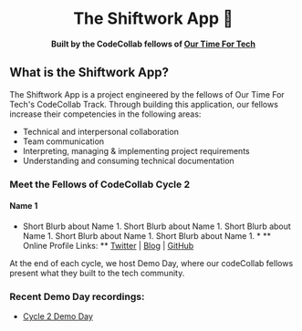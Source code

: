 <div align="center">
  <h1>The Shiftwork App 📆</h1>
  <strong>Built by the CodeCollab fellows of <a href="https://ourtimefortech.org">Our Time For Tech</a></strong>
</div>

## What is the Shiftwork App?

The Shiftwork App is a project engineered by the fellows of Our Time For Tech's CodeCollab Track. Through building this application, our fellows increase their competencies in the following areas:
- Technical and interpersonal collaboration
- Team communication
- Interpreting, managing & implementing project requirements
- Understanding and consuming technical documentation
### Meet the Fellows of CodeCollab Cycle 2
#### Name 1
* Short Blurb about Name 1. Short Blurb about Name 1. Short Blurb about Name 1. Short Blurb about Name 1. Short Blurb about Name 1. *
** Online Profile Links: ** [Twitter](https://twitter.com) | [Blog](https://arit.dev) | [GitHub](https://github.com)


At the end of each cycle, we host Demo Day, where our codeCollab fellows present what they built to the tech community.

### Recent Demo Day recordings:
- [Cycle 2 Demo Day](https://example.com)